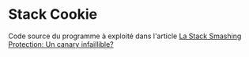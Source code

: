 # Stack Cookie
Code source du programme à exploité dans l'article [La Stack Smashing Protection: Un canary infaillible?](http://www.dailysecurity.fr/la-stack-smashing-protection/ "DailySecurity Bypass SSP")